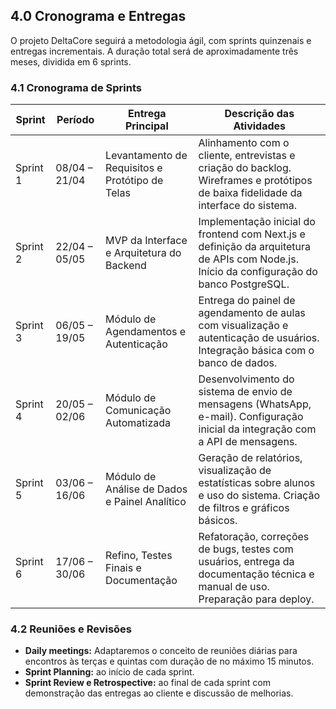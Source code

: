 ## 4.0 Cronograma e Entregas

O projeto DeltaCore seguirá a metodologia ágil, com sprints quinzenais e entregas incrementais. A duração total será de aproximadamente três meses, dividida em 6 sprints.

### 4.1 Cronograma de Sprints

| **Sprint** | **Período**       | **Entrega Principal**                             | **Descrição das Atividades** |
|------------|-------------------|---------------------------------------------------|-------------------------------|
| Sprint 1   | 08/04 – 21/04      | Levantamento de Requisitos e Protótipo de Telas  | Alinhamento com o cliente, entrevistas e criação do backlog. Wireframes e protótipos de baixa fidelidade da interface do sistema. |
| Sprint 2   | 22/04 – 05/05      | MVP da Interface e Arquitetura do Backend        | Implementação inicial do frontend com Next.js e definição da arquitetura de APIs com Node.js. Início da configuração do banco PostgreSQL. |
| Sprint 3   | 06/05 – 19/05      | Módulo de Agendamentos e Autenticação            | Entrega do painel de agendamento de aulas com visualização e autenticação de usuários. Integração básica com o banco de dados. |
| Sprint 4   | 20/05 – 02/06      | Módulo de Comunicação Automatizada               | Desenvolvimento do sistema de envio de mensagens (WhatsApp, e-mail). Configuração inicial da integração com a API de mensagens. |
| Sprint 5   | 03/06 – 16/06      | Módulo de Análise de Dados e Painel Analítico    | Geração de relatórios, visualização de estatísticas sobre alunos e uso do sistema. Criação de filtros e gráficos básicos. |
| Sprint 6   | 17/06 – 30/06      | Refino, Testes Finais e Documentação             | Refatoração, correções de bugs, testes com usuários, entrega da documentação técnica e manual de uso. Preparação para deploy. |

### 4.2 Reuniões e Revisões

- **Daily meetings:** Adaptaremos o conceito de reuniões diárias para encontros às terças e quintas com duração de no máximo 15 minutos.  
- **Sprint Planning:** ao início de cada sprint.  
- **Sprint Review e Retrospective:** ao final de cada sprint com demonstração das entregas ao cliente e discussão de melhorias.


